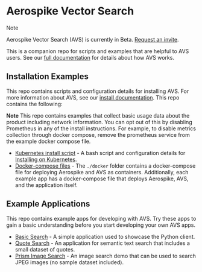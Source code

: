 # Aerospike Vector Search

> [!NOTE]
> Aerospike Vector Search (AVS) is currently in Beta. [Request an invite](https://aerospike.com/lp/aerospike-vector-search-preview-access/).

This is a companion repo for scripts and examples that are helpful to AVS users. See our [full documentation](https://aerospike.com/docs/vector) for details about how AVS works.

## Installation Examples
This repo contains scripts and configuration details for installing AVS. 
For more information about AVS, see our [install documentation](https://aerospike.com/docs/vector/install). This repo contains the following:

**Note**
This repo contains examples that collect basic usage data about the product including network information. You can opt out of this by disabling Prometheus in any of the install instructions. For example, to disable metrics collection through docker compose, remove the prometheus service from the example docker compose file.

* [Kubernetes install script](./kubernetes) - A bash script and configuration details for [Installing on Kubernetes](https://aerospike.com/docs/vector/install/kubernetes).
* [Docker-compose files](./docker) - The `./docker` folder contains a docker-compose file for deploying Aerospike and AVS as containers. Additionally, each example app has a docker-compose file that deploys Aerospike, AVS, and the application itself. 
  

## Example Applications
This repo contains example apps for developing with AVS. Try these apps to gain a basic understanding before you
start developing your own AVS apps.

* [Basic Search](./basic-search/README.md) - A simple application used to showcase the Python client.
* [Quote Search](./quote-semantic-search/) - An application for semantic text search that includes a small dataset of quotes. 
* [Prism Image Search](./prism-image-search/) - An image search demo that can be used to search JPEG images (no sample dataset included).
